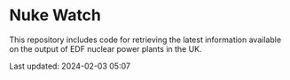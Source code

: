 # Nuke Watch

This repository includes code for retrieving the latest information available on the output of EDF nuclear power plants in the UK.

Last updated: 2024-02-03 05:07